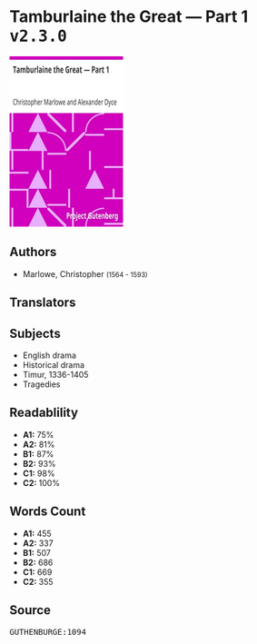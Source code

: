 # Tamburlaine the Great — Part 1 <kbd>v2.3.0</kbd>

![](./cover.medium.jpg "")

## Authors


 - Marlowe, Christopher <small>(1564 - 1593)</small>

## Translators



## Subjects


 - English drama
 - Historical drama
 - Timur, 1336-1405
 - Tragedies

## Readablility


 - **A1:** 75%
 - **A2:** 81%
 - **B1:** 87%
 - **B2:** 93%
 - **C1:** 98%
 - **C2:** 100%

## Words Count


 - **A1:** 455
 - **A2:** 337
 - **B1:** 507
 - **B2:** 686
 - **C1:** 669
 - **C2:** 355

## Source


<kbd>GUTHENBURGE:1094</kbd>
